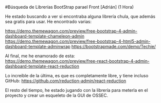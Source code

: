 #Búsqueda de Librerías BootStrap parael Front [Adrián] (1 Hora)

He estado buscando a ver si encontraba alguna librería chula, que además sea gratis para usar. He encontrado varias:

https://demo.themewagon.com/preview/free-bootstrap-4-admin-dashboard-template-chameleon-admin
https://demo.themewagon.com/preview/free-bootstrap-4-html5-admin-dashboard-template-adminwrap
https://bootstrapmade.com/demo/Techie/

Al final, me he enamorado de esta: https://demo.themewagon.com/preview/free-react-bootstrap-4-admin-dashboard-template-react-reduction

Lo increíble de la última, es que es completamente libre, y tiene incluso GitHub: https://github.com/reduction-admin/react-reduction

El resto del tiempo, he estado jugando con la librería para meterla en el proyecto y crear un esqueleto de la GUI de OSSEC.
